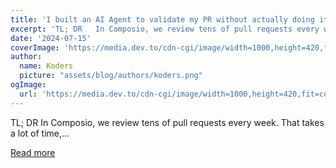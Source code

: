 ```yaml
---
title: 'I built an AI Agent to validate my PR without actually doing it myself 🚀⚡'
excerpt: 'TL; DR   In Composio, we review tens of pull requests every week.  That takes a lot of time,...'
date: '2024-07-15'
coverImage: 'https://media.dev.to/cdn-cgi/image/width=1000,height=420,fit=cover,gravity=auto,format=auto/https%3A%2F%2Fdev-to-uploads.s3.amazonaws.com%2Fuploads%2Farticles%2Fchdkuu42jl0svqoi3y05.gif'
author:
  name: Koders
  picture: "assets/blog/authors/koders.png"
ogImage:
  url: 'https://media.dev.to/cdn-cgi/image/width=1000,height=420,fit=cover,gravity=auto,format=auto/https%3A%2F%2Fdev-to-uploads.s3.amazonaws.com%2Fuploads%2Farticles%2Fchdkuu42jl0svqoi3y05.gif'
---
```


TL; DR   In Composio, we review tens of pull requests every week.  That takes a lot of time,...

[Read more](https://dev.to/composiodev/i-built-an-ai-agent-to-validate-my-pr-without-actually-doing-it-myself-24f0)
